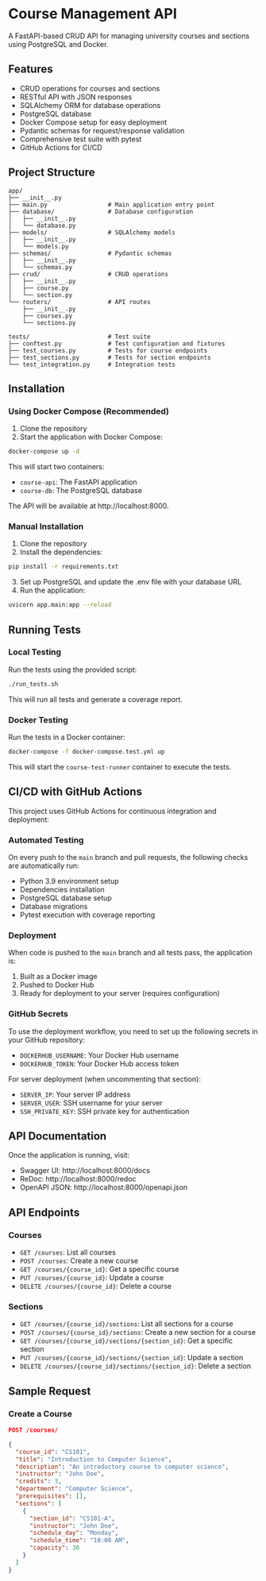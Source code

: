 # Course Management API

A FastAPI-based CRUD API for managing university courses and sections using PostgreSQL and Docker.

## Features

- CRUD operations for courses and sections
- RESTful API with JSON responses
- SQLAlchemy ORM for database operations
- PostgreSQL database
- Docker Compose setup for easy deployment
- Pydantic schemas for request/response validation
- Comprehensive test suite with pytest
- GitHub Actions for CI/CD

## Project Structure

```
app/
├── __init__.py
├── main.py                 # Main application entry point
├── database/               # Database configuration
│   ├── __init__.py
│   └── database.py
├── models/                 # SQLAlchemy models
│   ├── __init__.py
│   └── models.py
├── schemas/                # Pydantic schemas
│   ├── __init__.py
│   └── schemas.py
├── crud/                   # CRUD operations
│   ├── __init__.py
│   ├── course.py
│   └── section.py
└── routers/                # API routes
    ├── __init__.py
    ├── courses.py
    └── sections.py

tests/                      # Test suite
├── conftest.py             # Test configuration and fixtures
├── test_courses.py         # Tests for course endpoints
├── test_sections.py        # Tests for section endpoints
└── test_integration.py     # Integration tests
```

## Installation

### Using Docker Compose (Recommended)

1. Clone the repository
2. Start the application with Docker Compose:

```bash
docker-compose up -d
```

This will start two containers:
- `course-api`: The FastAPI application
- `course-db`: The PostgreSQL database

The API will be available at http://localhost:8000.

### Manual Installation

1. Clone the repository
2. Install the dependencies:

```bash
pip install -r requirements.txt
```

3. Set up PostgreSQL and update the .env file with your database URL
4. Run the application:

```bash
uvicorn app.main:app --reload
```

## Running Tests

### Local Testing

Run the tests using the provided script:

```bash
./run_tests.sh
```

This will run all tests and generate a coverage report.

### Docker Testing

Run the tests in a Docker container:

```bash
docker-compose -f docker-compose.test.yml up
```

This will start the `course-test-runner` container to execute the tests.

## CI/CD with GitHub Actions

This project uses GitHub Actions for continuous integration and deployment:

### Automated Testing

On every push to the `main` branch and pull requests, the following checks are automatically run:

- Python 3.9 environment setup
- Dependencies installation
- PostgreSQL database setup
- Database migrations
- Pytest execution with coverage reporting

### Deployment

When code is pushed to the `main` branch and all tests pass, the application is:

1. Built as a Docker image
2. Pushed to Docker Hub
3. Ready for deployment to your server (requires configuration)

### GitHub Secrets

To use the deployment workflow, you need to set up the following secrets in your GitHub repository:

- `DOCKERHUB_USERNAME`: Your Docker Hub username
- `DOCKERHUB_TOKEN`: Your Docker Hub access token

For server deployment (when uncommenting that section):
- `SERVER_IP`: Your server IP address
- `SERVER_USER`: SSH username for your server
- `SSH_PRIVATE_KEY`: SSH private key for authentication

## API Documentation

Once the application is running, visit:
- Swagger UI: http://localhost:8000/docs
- ReDoc: http://localhost:8000/redoc
- OpenAPI JSON: http://localhost:8000/openapi.json

## API Endpoints

### Courses

- `GET /courses`: List all courses
- `POST /courses`: Create a new course
- `GET /courses/{course_id}`: Get a specific course
- `PUT /courses/{course_id}`: Update a course
- `DELETE /courses/{course_id}`: Delete a course

### Sections

- `GET /courses/{course_id}/sections`: List all sections for a course
- `POST /courses/{course_id}/sections`: Create a new section for a course
- `GET /courses/{course_id}/sections/{section_id}`: Get a specific section
- `PUT /courses/{course_id}/sections/{section_id}`: Update a section
- `DELETE /courses/{course_id}/sections/{section_id}`: Delete a section

## Sample Request

### Create a Course

```json
POST /courses/

{
  "course_id": "CS101",
  "title": "Introduction to Computer Science",
  "description": "An introductory course to computer science",
  "instructor": "John Doe",
  "credits": 3,
  "department": "Computer Science",
  "prerequisites": [],
  "sections": [
    {
      "section_id": "CS101-A",
      "instructor": "John Doe",
      "schedule_day": "Monday",
      "schedule_time": "10:00 AM",
      "capacity": 30
    }
  ]
} 